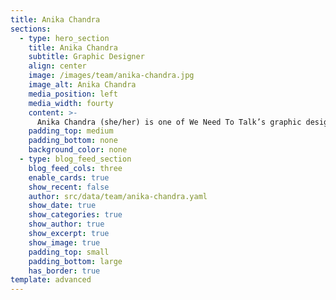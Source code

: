 ```yaml
---
title: Anika Chandra
sections:
  - type: hero_section
    title: Anika Chandra
    subtitle: Graphic Designer
    align: center
    image: /images/team/anika-chandra.jpg
    image_alt: Anika Chandra
    media_position: left
    media_width: fourty
    content: >-
      Anika Chandra (she/her) is one of We Need To Talk’s graphic designers. She is 15 years old and attends high school in Virginia. Anika is excited to take part in this newspaper and use it to spread awareness. She likes to play lacrosse and golf. Anika also enjoys reading (specifically classic literature), hanging out with friends and family, and skiing whenever possible.
    padding_top: medium
    padding_bottom: none
    background_color: none
  - type: blog_feed_section
    blog_feed_cols: three
    enable_cards: true
    show_recent: false
    author: src/data/team/anika-chandra.yaml
    show_date: true
    show_categories: true
    show_author: true
    show_excerpt: true
    show_image: true
    padding_top: small
    padding_bottom: large
    has_border: true
template: advanced
---
```

